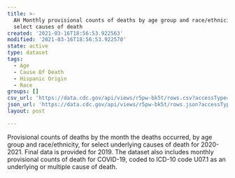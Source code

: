 ```yaml
---
title: >-
  AH Monthly provisional counts of deaths by age group and race/ethnicity for
  select causes of death
created: '2021-03-16T18:56:53.922563'
modified: '2021-03-16T18:56:53.922570'
state: active
type: dataset
tags:
  - Age
  - Cause Of Death
  - Hispanic Origin
  - Race
groups: []
csv_url: 'https://data.cdc.gov/api/views/r5pw-bk5t/rows.csv?accessType=DOWNLOAD'
json_url: 'https://data.cdc.gov/api/views/r5pw-bk5t/rows.json?accessType=DOWNLOAD'
layout: post

---
```

Provisional counts of deaths by the month the deaths occurred, by age group and race/ethnicity, for select underlying causes of death for 2020-2021. Final data is provided for 2019. The dataset also includes monthly provisional counts of death for COVID-19, coded to ICD-10 code U07.1 as an underlying or multiple cause of death.
